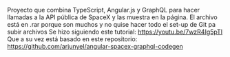 Proyecto que combina TypeScript, Angular.js y GraphQL para hacer llamadas a la API pública de SpaceX y las muestra en la página. 
El archivo está en .rar porque son muchos y no quise hacer todo el set-up de Git pa subir archivos
Se hizo siguiendo este tutorial: https://youtu.be/7wzR4Ig5pTI
Que a su vez está basado en este repositorio: https://github.com/arjunyel/angular-spacex-graphql-codegen
